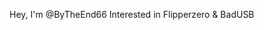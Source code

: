 Hey, I'm @ByTheEnd66
Interested in Flipperzero & BadUSB

<!---
ByTheEnd66/ByTheEnd66 is a ✨ special ✨ repository because its `README.md` (this file) appears on your GitHub profile.
You can click the Preview link to take a look at your changes.
--->
